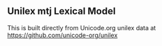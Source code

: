 Unilex mtj Lexical Model
----------------------

This is built directly from Unicode.org unilex data at
https://github.com/unicode-org/unilex
